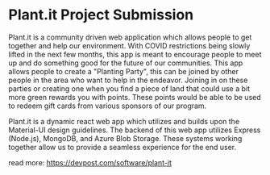 # Plant.it Project Submission

Plant.it is a community driven web application which allows people to get together and help our environment. With COVID restrictions being slowly lifted in the next few months, this app is meant to encourage people to meet up and do something good for the future of our communities. This app allows people to create a "Planting Party", this can be joined by other people in the area who want to help in the endeavor. Joining in on these parties or creating one when you find a piece of land that could use a bit more green rewards you with points. These points would be able to be used to redeem gift cards from various sponsors of our program.

Plant.it is a dynamic react web app which utilizes and builds upon the Material-UI design guidelines. The backend of this web app utilizes Express (Node.js), MongoDB, and Azure Blob Storage. These systems working together allow us to provide a seamless experience for the end user.

read more: https://devpost.com/software/plant-it
